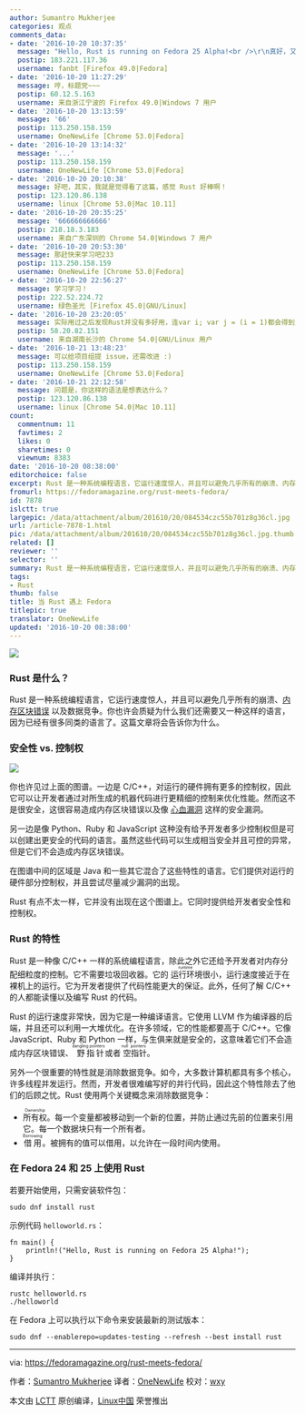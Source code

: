 ```yaml
---
author: Sumantro Mukherjee
categories: 观点
comments_data:
- date: '2016-10-20 10:37:35'
  message: "Hello, Rust is running on Fedora 25 Alpha!<br />\r\n真好，又学会一种编程语言！！！"
  postip: 183.221.117.36
  username: fanbt [Firefox 49.0|Fedora]
- date: '2016-10-20 11:27:29'
  message: 哼，标题党~~~
  postip: 60.12.5.163
  username: 来自浙江宁波的 Firefox 49.0|Windows 7 用户
- date: '2016-10-20 13:13:59'
  message: '66'
  postip: 113.250.158.159
  username: OneNewLife [Chrome 53.0|Fedora]
- date: '2016-10-20 13:14:32'
  message: '...'
  postip: 113.250.158.159
  username: OneNewLife [Chrome 53.0|Fedora]
- date: '2016-10-20 20:10:38'
  message: 好吧，其实，我就是觉得看了这篇，感觉 Rust 好棒啊！
  postip: 123.120.86.138
  username: linux [Chrome 53.0|Mac 10.11]
- date: '2016-10-20 20:35:25'
  message: '666666666666'
  postip: 218.18.3.183
  username: 来自广东深圳的 Chrome 54.0|Windows 7 用户
- date: '2016-10-20 20:53:30'
  message: 那赶快来学习吧233
  postip: 113.250.158.159
  username: OneNewLife [Chrome 53.0|Fedora]
- date: '2016-10-20 22:56:27'
  message: 学习学习！
  postip: 222.52.224.72
  username: 绿色圣光 [Firefox 45.0|GNU/Linux]
- date: '2016-10-20 23:20:05'
  message: 实际用过之后发现Rust并没有多好用，连var i; var j = (i = 1)都会得到意想不到结果
  postip: 58.20.82.151
  username: 来自湖南长沙的 Chrome 54.0|GNU/Linux 用户
- date: '2016-10-21 13:48:23'
  message: 可以给项目组提 issue，还需改进 :)
  postip: 113.250.158.159
  username: OneNewLife [Chrome 53.0|Fedora]
- date: '2016-10-21 22:12:58'
  message: 问题是，你这样的语法是想表达什么？
  postip: 123.120.86.138
  username: linux [Chrome 54.0|Mac 10.11]
count:
  commentnum: 11
  favtimes: 2
  likes: 0
  sharetimes: 0
  viewnum: 8383
date: '2016-10-20 08:38:00'
editorchoice: false
excerpt: Rust 是一种系统编程语言，它运行速度惊人，并且可以避免几乎所有的崩溃、内存区块错误 以及数据竞争。你也许会质疑为什么我们还需要又一种这样的语言，因为已经有很多同类的语言了。这篇文章将会告诉你为什么。
fromurl: https://fedoramagazine.org/rust-meets-fedora/
id: 7878
islctt: true
largepic: /data/attachment/album/201610/20/084534czc55b701z8g36cl.jpg
url: /article-7878-1.html
pic: /data/attachment/album/201610/20/084534czc55b701z8g36cl.jpg.thumb.jpg
related: []
reviewer: ''
selector: ''
summary: Rust 是一种系统编程语言，它运行速度惊人，并且可以避免几乎所有的崩溃、内存区块错误 以及数据竞争。你也许会质疑为什么我们还需要又一种这样的语言，因为已经有很多同类的语言了。这篇文章将会告诉你为什么。
tags:
- Rust
thumb: false
title: 当 Rust 遇上 Fedora
titlepic: true
translator: OneNewLife
updated: '2016-10-20 08:38:00'
---
```


![](/data/attachment/album/201610/20/084534czc55b701z8g36cl.jpg)


### Rust 是什么？


Rust 是一种系统编程语言，它运行速度惊人，并且可以避免几乎所有的崩溃、[内存区块错误](https://wikipedia.org/wiki/Segmentation_fault) 以及数据竞争。你也许会质疑为什么我们还需要又一种这样的语言，因为已经有很多同类的语言了。这篇文章将会告诉你为什么。


### 安全性 vs. 控制权


![](/data/attachment/album/201610/20/084548zqum564qt5848zkz.png)


你也许见过上面的图谱。一边是 C/C++，对运行的硬件拥有更多的控制权，因此它可以让开发者通过对所生成的机器代码进行更精细的控制来优化性能。然而这不是很安全，这很容易造成内存区块错误以及像 [心血漏洞](https://fedoramagazine.org/update-on-cve-2014-0160-aka-heartbleed/) 这样的安全漏洞。


另一边是像 Python、Ruby 和 JavaScript 这种没有给予开发者多少控制权但是可以创建出更安全的代码的语言。虽然这些代码可以生成相当安全并且可控的异常，但是它们不会造成内存区块错误。


在图谱中间的区域是 Java 和一些其它混合了这些特性的语言。它们提供对运行的硬件部分控制权，并且尝试尽量减少漏洞的出现。


Rust 有点不太一样，它并没有出现在这个图谱上。它同时提供给开发者安全性和控制权。


### Rust 的特性


Rust 是一种像 C/C++ 一样的系统编程语言，除此之外它还给予开发者对内存分配细粒度的控制。它不需要垃圾回收器。它的<ruby> 运行环境 <rp>  （ </rp> <rt>  runtime </rt> <rp>  ） </rp></ruby>很小，运行速度接近于在裸机上的运行。它为开发者提供了代码性能更大的保证。此外，任何了解 C/C++ 的人都能读懂以及编写 Rust 的代码。


Rust 的运行速度非常快，因为它是一种编译语言。它使用 LLVM 作为编译器的后端，并且还可以利用一大堆优化。在许多领域，它的性能都要高于 C/C++。它像 JavaScript、Ruby 和 Python 一样，与生俱来就是安全的，这意味着它们不会造成内存区块错误、<ruby> 野指针 <rp>  （ </rp> <rt>  dangling pointers </rt> <rp>  ） </rp></ruby>或者<ruby> 空指针 <rp>  （ </rp> <rt>  null pointers </rt> <rp>  ） </rp></ruby>。


另外一个很重要的特性就是消除数据竞争。如今，大多数计算机都具有多个核心，许多线程并发运行。然而，开发者很难编写好的并行代码，因此这个特性除去了他们的后顾之忧。Rust 使用两个关键概念来消除数据竞争：


* <ruby> 所有权 <rp>  （ </rp> <rt>  Ownership </rt> <rp>  ） </rp></ruby>。每一个变量都被移动到一个新的位置，并防止通过先前的位置来引用它。每一个数据块只有一个所有者。
* <ruby> 借用 <rp>  （ </rp> <rt>  Borrowing </rt> <rp>  ） </rp></ruby>。被拥有的值可以借用，以允许在一段时间内使用。


### 在 Fedora 24 和 25 上使用 Rust


若要开始使用，只需安装软件包：



```
sudo dnf install rust

```

示例代码 `helloworld.rs`：



```
fn main() {
    println!("Hello, Rust is running on Fedora 25 Alpha!");
}

```

 编译并执行：



```
rustc helloworld.rs
./helloworld

```

在 Fedora 上可以执行以下命令来安装最新的测试版本：



```
sudo dnf --enablerepo=updates-testing --refresh --best install rust

```



---


via: <https://fedoramagazine.org/rust-meets-fedora/>


作者：[Sumantro Mukherjee](https://fedoramagazine.org/author/sumantrom/) 译者：[OneNewLife](https://github.com/OneNewLife) 校对：[wxy](https://github.com/wxy)


本文由 [LCTT](https://github.com/LCTT/TranslateProject) 原创编译，[Linux中国](https://linux.cn/) 荣誉推出